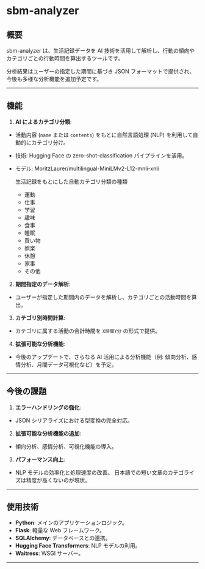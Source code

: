 # **sbm-analyzer**

## **概要**

sbm-analyzer は、生活記録データを AI 技術を活用して解析し、行動の傾向やカテゴリごとの行動時間を算出するツールです。

分析結果はユーザーの指定した期間に基づき JSON フォーマットで提供され、今後も多様な分析機能を追加予定です。

---

## **機能**

1. **AI によるカテゴリ分類**:

- 活動内容 (`name` または `contents`) をもとに自然言語処理 (NLP) を利用して自動的にカテゴリ分け。
- 技術: Hugging Face の zero-shot-classification パイプラインを活用。
- モデル: MoritzLaurer/multilingual-MiniLMv2-L12-mnli-xnli

  生活記録をもとにした自動カテゴリ分類の種類
  - 運動
  - 仕事
  - 学習
  - 趣味
  - 食事
  - 睡眠
  - 買い物
  - 娯楽
  - 休憩
  - 家事
  - その他

2. **期間指定のデータ解析**:

- ユーザーが指定した期間内のデータを解析し、カテゴリごとの活動時間を算出。

3. **カテゴリ別時間計算**:

- カテゴリに属する活動の合計時間を `X時間Y分` の形式で提供。

4. **拡張可能な分析機能**:

- 今後のアップデートで、さらなる AI 活用による分析機能（例: 傾向分析、感情分析、月間データ可視化など）を予定。

---

## **今後の課題**

1. **エラーハンドリングの強化**:

- JSON シリアライズにおける型変換の完全対応。

2. **拡張可能な分析機能の追加**:

- 傾向分析、感情分析、可視化機能の導入。

3. **パフォーマンス向上**:

- NLP モデルの効率化と処理速度の改善。
  日本語での短い文章のカテゴライズは精度が高くないのが現状。

---

## **使用技術**

- **Python**: メインのアプリケーションロジック。
- **Flask**: 軽量な Web フレームワーク。
- **SQLAlchemy**: データベースとの連携。
- **Hugging Face Transformers**: NLP モデルの利用。
- **Waitress**: WSGI サーバー。

---

